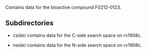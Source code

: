 Contains data for the bioactive compound F0212-0123.

## Subdirectories

- cside/ contains data for the C-side search space on rv1908c.

- nside/ contains data for the N-side search space on rv1908c.


